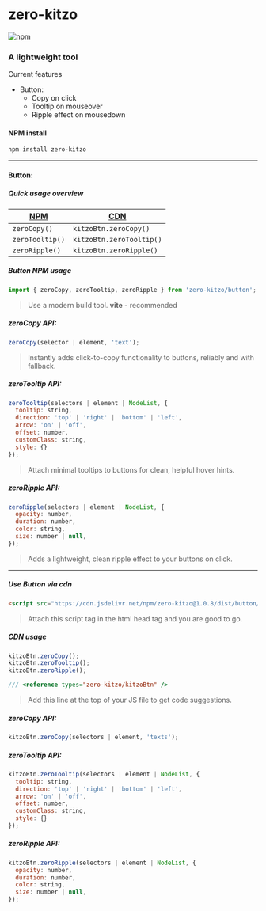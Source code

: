 # zero-kitzo

[![npm](https://img.shields.io/npm/v/zero-kitzo)](https://www.npmjs.com/package/zero-kitzo)

### A lightweight tool

Current features
- Button:
  - Copy on click
  - Tooltip on mouseover
  - Ripple effect on mousedown


#### NPM install

```bash
npm install zero-kitzo
```
***
#### Button:
##### Quick usage overview

| [NPM](#button-npm-usage) | [CDN](#use-button-via-cdn) |
| -------- | -------- |
| `zeroCopy()` | `kitzoBtn.zeroCopy()` |
| `zeroTooltip()` | `kitzoBtn.zeroTooltip()` |
| `zeroRipple()` | `kitzoBtn.zeroRipple()` |
##### Button NPM usage

```javascript
import { zeroCopy, zeroTooltip, zeroRipple } from 'zero-kitzo/button';
```

> Use a modern build tool. **vite** - recommended

##### zeroCopy API:

```javascript
zeroCopy(selector | element, 'text');
```
> Instantly adds click-to-copy functionality to buttons, reliably and with fallback.

##### zeroTooltip API:

```javascript
zeroTooltip(selectors | element | NodeList, {
  tooltip: string,
  direction: 'top' | 'right' | 'bottom' | 'left',
  arrow: 'on' | 'off',
  offset: number,
  customClass: string,
  style: {}
});
```
> Attach minimal tooltips to buttons for clean, helpful hover hints.

##### zeroRipple API:

```javascript
zeroRipple(selectors | element | NodeList, {
  opacity: number,
  duration: number,
  color: string,
  size: number | null,
});
```
> Adds a lightweight, clean ripple effect to your buttons on click.

---

##### Use Button via cdn
```html
<script src="https://cdn.jsdelivr.net/npm/zero-kitzo@1.0.8/dist/button/button.umd.js"></script>
```
> Attach this script tag in the html head tag and you are good to go.

##### CDN usage
```javascript
kitzoBtn.zeroCopy();
kitzoBtn.zeroTooltip();
kitzoBtn.zeroRipple();
```

```javascript
/// <reference types="zero-kitzo/kitzoBtn" />
``` 
> Add this line at the top of your JS file to get code suggestions.

##### zeroCopy API:

```javascript
kitzoBtn.zeroCopy(selectors | element, 'texts');
```

##### zeroTooltip API:

```javascript
kitzoBtn.zeroTooltip(selectors | element | NodeList, {
  tooltip: string,
  direction: 'top' | 'right' | 'bottom' | 'left',
  arrow: 'on' | 'off',
  offset: number,
  customClass: string,
  style: {}
});
```

##### zeroRipple API:

```javascript
kitzoBtn.zeroRipple(selectors | element | NodeList, {
  opacity: number,
  duration: number,
  color: string,
  size: number | null,
});
```
